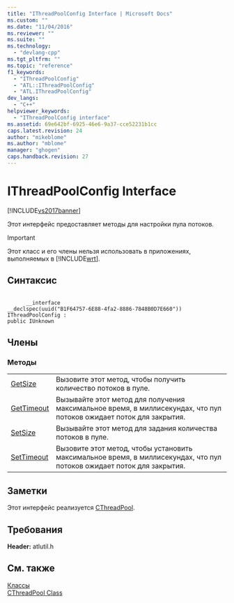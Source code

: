 ```yaml
---
title: "IThreadPoolConfig Interface | Microsoft Docs"
ms.custom: ""
ms.date: "11/04/2016"
ms.reviewer: ""
ms.suite: ""
ms.technology: 
  - "devlang-cpp"
ms.tgt_pltfrm: ""
ms.topic: "reference"
f1_keywords: 
  - "IThreadPoolConfig"
  - "ATL::IThreadPoolConfig"
  - "ATL.IThreadPoolConfig"
dev_langs: 
  - "C++"
helpviewer_keywords: 
  - "IThreadPoolConfig interface"
ms.assetid: 69e642bf-6925-46e6-9a37-cce52231b1cc
caps.latest.revision: 24
author: "mikeblome"
ms.author: "mblome"
manager: "ghogen"
caps.handback.revision: 27
---
```

# IThreadPoolConfig Interface
[!INCLUDE[vs2017banner](../../assembler/inline/includes/vs2017banner.md)]

Этот интерфейс предоставляет методы для настройки пула потоков.  
  
> [!IMPORTANT]
>  Этот класс и его члены нельзя использовать в приложениях, выполняемых в [!INCLUDE[wrt](../../atl/reference/includes/wrt_md.md)].  
  
## Синтаксис  
  
```  
  
      __interface  
__declspec(uuid("B1F64757-6E88-4fa2-8886-7848B0D7E660"))  
IThreadPoolConfig :  
public IUnknown  
```  
  
## Члены  
  
### Методы  
  
|||  
|-|-|  
|[GetSize](../Topic/IThreadPoolConfig::GetSize.md)|Вызовите этот метод, чтобы получить количество потоков в пуле.|  
|[GetTimeout](../Topic/IThreadPoolConfig::GetTimeout.md)|Вызывайте этот метод для получения максимальное время, в миллисекундах, что пул потоков ожидает поток для закрытия.|  
|[SetSize](../Topic/IThreadPoolConfig::SetSize.md)|Вызывайте этот метод для задания количества потоков в пуле.|  
|[SetTimeout](../Topic/IThreadPoolConfig::SetTimeout.md)|Вызовите этот метод, чтобы установить максимальное время, в миллисекундах, что пул потоков ожидает поток для закрытия.|  
  
## Заметки  
 Этот интерфейс реализуется [CThreadPool](../Topic/CThreadPool%20Class.md).  
  
## Требования  
 **Header:** atlutil.h  
  
## См. также  
 [Классы](../../atl/reference/atl-classes.md)   
 [CThreadPool Class](../Topic/CThreadPool%20Class.md)